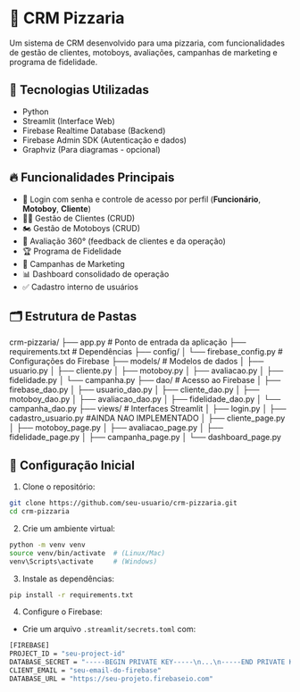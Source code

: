 # 🍕 CRM Pizzaria

Um sistema de CRM desenvolvido para uma pizzaria, com funcionalidades de gestão de clientes, motoboys, avaliações, campanhas de marketing e programa de fidelidade.

## 🚀 Tecnologias Utilizadas

- Python
- Streamlit (Interface Web)
- Firebase Realtime Database (Backend)
- Firebase Admin SDK (Autenticação e dados)
- Graphviz (Para diagramas - opcional)

## 🔥 Funcionalidades Principais

- 🔐 Login com senha e controle de acesso por perfil (**Funcionário**, **Motoboy**, **Cliente**)
- 🧑‍💼 Gestão de Clientes (CRUD)
- 🏍️ Gestão de Motoboys (CRUD)
- 💬 Avaliação 360° (feedback de clientes e da operação)
- 🏆 Programa de Fidelidade
- 📣 Campanhas de Marketing
- 📊 Dashboard consolidado de operação
- ✅ Cadastro interno de usuários

## 🗂️ Estrutura de Pastas

crm-pizzaria/
├── app.py # Ponto de entrada da aplicação
├── requirements.txt # Dependências
├── config/
│ └── firebase_config.py # Configurações do Firebase
├── models/ # Modelos de dados
│ ├── usuario.py
│ ├── cliente.py
│ ├── motoboy.py
│ ├── avaliacao.py
│ ├── fidelidade.py
│ └── campanha.py
├── dao/ # Acesso ao Firebase
│ ├── firebase_dao.py
│ ├── usuario_dao.py
│ ├── cliente_dao.py
│ ├── motoboy_dao.py
│ ├── avaliacao_dao.py
│ ├── fidelidade_dao.py
│ └── campanha_dao.py
├── views/ # Interfaces Streamlit
│ ├── login.py
│ ├── cadastro_usuario.py #AINDA NAO IMPLEMENTADO
│ ├── cliente_page.py
│ ├── motoboy_page.py
│ ├── avaliacao_page.py
│ ├── fidelidade_page.py
│ ├── campanha_page.py
│ └── dashboard_page.py


## 🔧 Configuração Inicial

1. Clone o repositório:
```bash
git clone https://github.com/seu-usuario/crm-pizzaria.git
cd crm-pizzaria
```
2. Crie um ambiente virtual:
```bash
python -m venv venv
source venv/bin/activate  # (Linux/Mac)
venv\Scripts\activate     # (Windows)
```
3. Instale as dependências:
```bash
pip install -r requirements.txt
```
4. Configure o Firebase:
- Crie um arquivo `.streamlit/secrets.toml` com:
```bash
[FIREBASE]
PROJECT_ID = "seu-project-id"
DATABASE_SECRET = "-----BEGIN PRIVATE KEY-----\n...\n-----END PRIVATE KEY-----\n"
CLIENT_EMAIL = "seu-email-do-firebase"
DATABASE_URL = "https://seu-projeto.firebaseio.com"

```

